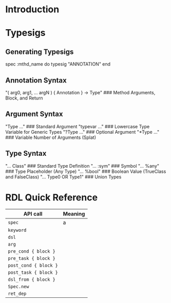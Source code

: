 # Introduction

# Typesigs

## Generating Typesigs

spec :mthd_name do
	typesig "ANNOTATION"
end


## Annotation Syntax

"( arg0, arg1, … argN ) { Annotation } -> Type" ### Method Arguments, Block, and Return


## Argument Syntax

"Type …" ### Standard Argument
"typevar …" ### Lowercase Type Variable for Generic Types
"?Type …" ### Optional Argument
"*Type …" ### Variable Number of Arguments (Splat)


## Type Syntax

"… Class" ### Standard Type Definition
"… :sym" ### Symbol
"… %any" ### Type Placeholder (Any Type)
"… %bool" ### Boolean Value (TrueClass and FalseClass)
"… Type0 OR Type1" ### Union Types

# RDL Quick Reference

| API call | Meaning |
| --- | --- |
| `spec` | a |
| `keyword` |
| `dsl` |
| `arg` |
| `pre_cond { block }` |
| `pre_task { block }` |
| `post_cond { block }` |
| `post_task { block }` |
| `dsl_from { block }` |
| `Spec.new` |
| `ret_dep` |
